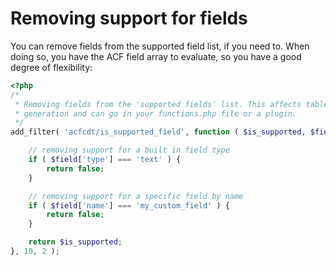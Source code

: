 # Removing support for fields

You can remove fields from the supported field list, if you need to. When doing so, you have the ACF field array to evaluate, so you have a good degree of flexibility:

```php
<?php
/*
 * Removing fields from the 'supported fields' list. This affects table definition
 * generation and can go in your functions.php file or a plugin.
 */
add_filter( 'acfcdt/is_supported_field', function ( $is_supported, $field ) {

	// removing support for a built in field type
	if ( $field['type'] === 'text' ) {
		return false;
	}

	// removing support for a specific field by name
	if ( $field['name'] === 'my_custom_field' ) {
		return false;
	}

	return $is_supported;
}, 10, 2 );
```